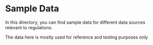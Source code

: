 # Sample Data

In this directory, you can find sample data for different data sources relevant to regulations.

The data here is mostly used for reference and testing purposes only
